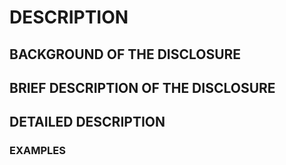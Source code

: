 # DESCRIPTION

## BACKGROUND OF THE DISCLOSURE

## BRIEF DESCRIPTION OF THE DISCLOSURE

## DETAILED DESCRIPTION

### EXAMPLES

